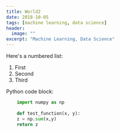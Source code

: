 ```yaml
---
title: World2
date: 2018-10-05
tags: [machine learning, data science]
header:
  image: ""
excerpt: "Machine Learning, Data Science"
---
```


Here's a numbered list:
1. First
2. Second
3. Third

Python code block:
```python
    import numpy as np
    
    def test_function(x, y):
    z = np.sum(x,y)
    return z
```

